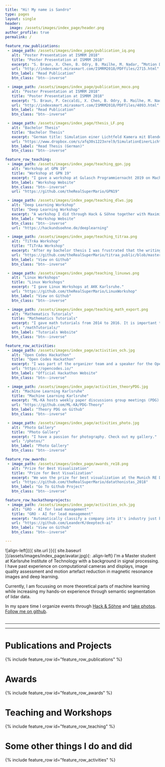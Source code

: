 ```yaml
---
title: "Hi! My name is Sandro"
type: pages
layout: single
header:
  image: /assets/images/index_page/header.png
author_profile: true
permalink: /

feature_row_publications:
 - image_path: /assets/images/index_page/publication_iq.png
   alt: "Poster Presentation at ISMRM 2018"
   title: "Poster Presentation at ISMRM 2018"
   excerpt: "S. Braun, X. Chen, B. Odry, B. Mailhe, M. Nadar, “Motion Detection and Quality Assessment of MR images with Deep Convolutional DenseNets”, Proc. Intl. Soc. Mag. Reson. Med. 26:2715 (2018), Paris"
   url: "http://indexsmart.mirasmart.com/ISMRM2018/PDFfiles/2715.html"
   btn_label: "Read Publication"
   btn_class: "btn--inverse"

 - image_path: /assets/images/index_page/publication_moco.png
   alt: "Poster Presentation at ISMRM 2018"
   title: "Poster Presentation at ISMRM 2018"
   excerpt: "S. Braun, P. Ceccaldi, X. Chen, B. Odry, B. Mailhe, M. Nadar, “Wasserstein GAN for Motion Artifact Reduction of MR images”, Proc. Intl. Soc. Mag. Reson. Med. 26:4093 (2018), Paris"
   url: "http://indexsmart.mirasmart.com/ISMRM2018/PDFfiles/4093.html"
   btn_label: "Read Publication"
   btn_class: "btn--inverse"     

 - image_path: /assets/images/index_page/thesis_LF.png
   alt: "Bachelor Thesis"
   title: "Bachelor Thesis"
   excerpt: "German title: Simulation einer Lichtfeld Kamera mit Blendenmodulation. English translation: Simulation of lightfield cameras using aperture modulation."
   url: "https://www.dropbox.com/s/afq30s1223xrel9/SimulationEinerLichtfeldKameraMitBlendenmodulation.pdf?dl=0"
   btn_label: "Read Thesis (German)"
   btn_class: "btn--inverse" 

feature_row_teaching:
 - image_path: /assets/images/index_page/teaching_gpn.jpg
   alt: "Workshop at GPN 19"
   title: "Workshop at GPN 19"
   excerpt: "I gave a workshop at Gulasch Programmiernacht 2019 on Machine Learning Workflow Tools together with Leander Kurscheidt."
   btn_label: "Workshop Website"
   btn_class: "btn--inverse"   
   url: "https://github.com/theRealSuperMario/GPN19"

 - image_path: /assets/images/index_page/teaching_dlws.jpg
   alt: "Deep Learning Workshop"
   title: "Deep Learning Workshop"
   excerpt: "A workshop I did through Hack & Söhne together with Maximilian Franz and Leander Kurscheidt. We wanted to make very low level concepts clear and not just do tensorflow.train()."
   btn_label: "Workshop Website"
   btn_class: "btn--inverse"   
   url: "https://hackundsoehne.de/deeplearning"

 - image_path: /assets/images/index_page/teaching_titraa.png
   alt: "TiTrAa Workshop"
   title: "TiTrAa Workshop"
   excerpt: "After my bachelor thesis I was frustrated that the writing workflow is so  hard to learn. That’s why I made a workshop about it. Why is it called TiTrAa? TiTrAa stands for 'Tipps und Tricks zu Abschlussarbeit' and is German for 'thesis workflow hacks'."
   url: "https://github.com/theRealSuperMario/titraa_public/blob/master/MARKDOWN/index.markdown"
   btn_label: "View on Github"
   btn_class: "btn--inverse"

 - image_path: /assets/images/index_page/teaching_linuxws.png
   alt: "Linux Workshops"
   title: "Linux Workshops"
   excerpt: "I gave Linux Workshops at AKK Karlsruhe."
   url: "https://github.com/theRealSuperMario/LinuxWorkshop"
   btn_label: "View on Github"
   btn_class: "btn--inverse"   

 - image_path: /assets/images/index_page/teaching_math_export.png
   alt: "Mathematics Tutorials"
   title: "Mathematics Tutorials"
   excerpt: "I gave math tutorials from 2014 to 2016. It is important to get feedback about your teaching methods which is why I wrote an app to monitor the quality of my tutorials."
   url: "/mathTutorials/"
   btn_label: "Tutorials Website"
   btn_class: "btn--inverse"  

feature_row_activities:
 - image_path: /assets/images/index_page/activities_och.jpg
   alt: "Open Codes Hackathon"
   title: "Open Codes Hackathon"
   excerpt: "I was part of the organizer team and a speaker for the Open Codes Hackathon. The Open Codes Hackathon was the largest student-run hackathon in Germany with international 200 participants."
   url: "https://opencodes.io/"
   btn_label: "Official Hackathon Website"
   btn_class: "btn--inverse"

 - image_path: /assets/images/index_page/activities_theoryPDG.jpg
   alt: "Machine Learning Karlsruhe"
   title: "Machine Learning Karlsruhe"
   excerpt: "ML-KA hosts weekly paper discussions group meetings (PDG) about Machine Learning. The classic pdg is Wednesdays. We recently started a theory-PDG branch that focusses on theoretical aspects of Machine Learning."
   url: "https://github.com/ML-KA/PDG-Theory"
   btn_label: "Theory PDG on Github"
   btn_class: "btn--inverse"   

 - image_path: /assets/images/index_page/activities_photo.jpg
   alt: "Photo Gallery"
   title: "Photo Gallery"
   excerpt: "I have a passion for photography. Check out my gallery."
   url: "/photos/"
   btn_label: "Photo Gallery"
   btn_class: "btn--inverse"  

feature_row_awards:
 - image_path: /assets/images/index_page/awards_re18.png
   alt: "Prize for Best Visualization"
   title: "Prize for Best Visualization"
   excerpt: "We won the prize for best visualization at the Munich RE Datathon 2018. The challenge was to estimate children's height from point clouds. This would revolutionize the child growth monitoring in poor countries and would be a huge step towards eliminating global hunger. Our approach combined 2D and 3D data, using state of the art Computer Vision and point cloud processing."
   url: "https://github.com/theRealSuperMario/datathonistas_2018"
   btn_label: "Go To Github Project"
   btn_class: "btn--inverse"

feature_row_hackathonprojects:
 - image_path: /assets/images/index_page/activities_och.jpg
   alt: "GRO - AI for lead management"
   title: "GRO - AI for lead management"
   excerpt: "Automatically classify a company into it's industry just by analyzing their webpage."
   url: "https://github.com/LeanderK/deeptech-ai"
   btn_label: "View on Github"
   btn_class: "btn--inverse"

---
```






![align-left]({{ site.url }}{{ site.baseurl }}/assets/images/index_page/avatar.jpg){: .align-left}
I'm a Master student at Karlsruhe Institute of Technology with a background in signal processing.
I have past experience on computational cameras and displays, image quality assessment and motion artefact reduction in magnetic resonance images and deep learning. 

Currently, I am focussing on more theoretical parts of machine learning while increasing my hands-on experience through semantic segmentation of lidar data.

In my spare time I organize events through [Hack & Söhne](https://hackundsoehne.de/ "Hack & Soehne Website") and [take photos](/photos/ "Check out my gallery").
[Follow me on github](https://github.com/therealsupermario "Sandro on Github").
<br>
<br>

---
---

# Publications and Projects

{% include feature_row id="feature_row_publications" %}

# Awards

{% include feature_row id="feature_row_awards" %}

# Teaching and Workshops

{% include feature_row id="feature_row_teaching" %}

# Some other things I do and did

{% include feature_row id="feature_row_activities" %}